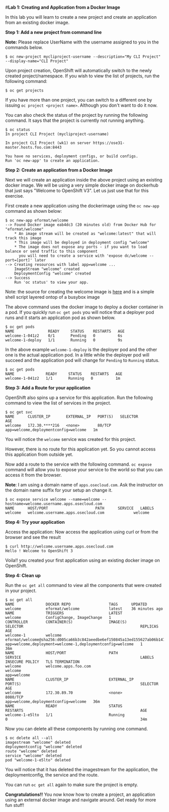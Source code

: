 #**Lab 1: Creating and Application from a Docker Image**

In this lab you will learn to create a new project and create an application from an existing docker image.

**Step 1: Add a new project from command line** 

**Note:** Please replace UserName with the username assigned to you in the commands below.

    $ oc new-project mycliproject-username --description="My CLI Project" --display-name="CLI Project"

Upon project creation, OpenShift will automatically switch to the newly created project/namespace. If you wish to view the list of projects, run the following command:

    $ oc get projects

If you have more than one project, you can switch to a different one by issuing `oc project <project name>`. Although you don't want to do it now.

You can also check the status of the project by running the following command. It says that the project is currently not running anything.

    $ oc status
    In project CLI Project (mycliproject-username)

    In project CLI Project (wk1) on server https://ose31-master.hosts.foo.com:8443

    You have no services, deployment configs, or build configs.
    Run 'oc new-app' to create an application.

**Step 2: Create an application from a Docker Image**

Next we will create an application inside the above project using an existing docker image. We will be using a very simple docker image on dockerhub that just says "Welcome to OpenShift V3". Let us just use that for this exercise.

First create a new application using the dockerimage using the `oc new-app` command as shown below:

    $ oc new-app eformat/welcome
    --> Found Docker image eab4dc3 (20 minutes old) from Docker Hub for "eformat/welcome"
        * An image stream will be created as "welcome:latest" that will track this image
        * This image will be deployed in deployment config "welcome"
        * The image does not expose any ports - if you want to load balance or send traffic to this component
          you will need to create a service with 'expose dc/welcome --port=[port]' later
    --> Creating resources with label app=welcome ...
        ImageStream "welcome" created
        DeploymentConfig "welcome" created
    --> Success
        Run 'oc status' to view your app.

Note: the source for creating the welcome image is [here](https://github.com/eformat/welcome) and is a simple
shell script layered ontop of a busybox image

The above command uses the docker image to deploy a docker container in a pod. If you quickly run `oc get pods` you will notice that a deployer pod runs and it starts an application pod as shown below.

    $ oc get pods
    NAME               READY     STATUS    RESTARTS   AGE
    welcome-1-041z2    0/1       Pending   0          6s
    welcome-1-deploy   1/1       Running   0          9s

In the above example `welcome-1-deploy` is the deployer pod and the other one is the actual application pod. In a little while the deployer pod will succeed and the application pod will change for `Pending` to `Running` status.

    $ oc get pods
    NAME              READY     STATUS    RESTARTS   AGE
    welcome-1-041z2   1/1       Running   0          1m

**Step 3: Add a Route for your application**

OpenShift also spins up a service for this application. Run the following command to view the list of services in the project.

    $ oc get svc
    NAME      CLUSTER_IP       EXTERNAL_IP   PORT(S)   SELECTOR                               AGE
    welcome   172.30.****216   <none>        80/TCP    app=welcome,deploymentconfig=welcome   1m

You will notice the `welcome` service was created for this project.

However, there is no route for this application yet. So you cannot access this application from outside yet.

Now add a route to the service with the following command. `oc expose` command will allow you to expose your service to the world so that you can access it from the browser. 

**Note**: I am using a domain name of `apps.osecloud.com`. Ask the instructor on the domain name suffix for your setup an change it. 

    $ oc expose service welcome --name=welcome --hostname=welcome.username.apps.osecloud.com
    NAME      HOST/PORT                     PATH      SERVICE   LABELS
    welcome   welcome.username.apps.osecloud.com             welcome

**Step 4: Try your application**

Access the application: Now access the application using curl or from the browser and see the result

    $ curl http://welcome.username.apps.osecloud.com
    Hello ! Welcome to OpenShift 3

Voila!! you created your first application using an existing docker image on OpenShift. 

**Step 4: Clean up**

Run the `oc get all` command to view all the components that were created in your project.


    $ oc get all
    NAME              DOCKER REPO                 TAGS      UPDATED
    welcome           eformat/welcome             latest    36 minutes ago
    NAME              TRIGGERS                    LATEST
    welcome           ConfigChange, ImageChange   1
    CONTROLLER        CONTAINER(S)                IMAGE(S)                                                                                  SELECTOR                                                    REPLICAS                               AGE
    welcome-1         welcome                     eformat/welcome@sha256:d005ca66b3c842aeedbe6ef150845a13ed155627ab06b147d852b6b889bbd908   app=welcome,deployment=welcome-1,deploymentconfig=welcome   1                                      36m
    NAME              HOST/PORT                   PATH                                                                                      SERVICE                                                     LABELS                                 INSECURE POLICY   TLS TERMINATION
    welcome           welcome.apps.foo.com                                                                                                  welcome                                                     app=welcome
    NAME              CLUSTER_IP                  EXTERNAL_IP                                                                               PORT(S)                                                     SELECTOR                               AGE
    welcome           172.30.89.70                <none>                                                                                    8080/TCP                                                    app=welcome,deploymentconfig=welcome   36m
    NAME              READY                       STATUS                                                                                    RESTARTS                                                    AGE
    welcome-1-e5lto   1/1                         Running                                                                                   0                                                           34m

Now you can delete all these components by running one command.

    $ oc delete all --all
    imagestream "welcome" deleted
    deploymentconfig "welcome" deleted
    route "welcome" deleted
    service "welcome" deleted
    pod "welcome-1-e5lto" deleted

You will notice that it has deleted the imagestream for the application, the deploymentconfig, the service and the route.
 
You can run `oc get all` again to make sure the project is empty.

**Congratulations!!** You now know how to create a project, an application using an external docker image and navigate around. Get ready for more fun stuff!

